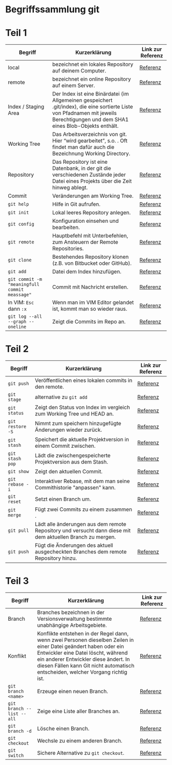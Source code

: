 # Begriffssammlung git

# Teil 1

| Begriff                                       | Kurzerklärung                                                                                                                                                                     | Link zur Referenz                                                              |
|-----------------------------------------------|-----------------------------------------------------------------------------------------------------------------------------------------------------------------------------------|--------------------------------------------------------------------------------|
| local                                         | bezeichnet ein lokales Repository auf deinem Computer.                                                                                                                            | [Referenz](https://git-scm.com/book/en/v2/Git-Basics-Getting-a-Git-Repository) |
| remote                                        | bezeichnet ein online Repository auf einem Server.                                                                                                                                | [Referenz](https://git-scm.com/book/en/v2/Git-Basics-Working-with-Remotes)     |
| Index / Staging Area                          | Der Index ist eine Binärdatei (im Allgemeinen gespeichert .git/index), die eine sortierte Liste von Pfadnamen mit jeweils Berechtigungen und dem SHA1 eines Blob-Objekts enthält. | [Referenz](http://de.gitready.com/beginner/2009/01/18/the-staging-area.html)   |
| Working Tree                                  | Das Arbeitsverzeichnis von git. Hier “wird gearbeitet”, s.o. . Oft findet man dafür auch die Bezeichnung Working Directory.                                                       | [Referenz](https://www.geeksforgeeks.org/git-working-tree/)                    |
| Repository                                    | Das Repository ist eine Datenbank, in der git die verschiedenen Zustände jeder Datei eines Projekts über die Zeit hinweg ablegt.                                                  | [Referenz](https://de.wikipedia.org/wiki/Repository)                           |
| Commit                                        | Veränderungen am Working Tree.                                                                                                                                                    | [Referenz](https://git-scm.com/docs/git-commit)                                |
| `git help`                                    | Hilfe in Git aufrufen.                                                                                                                                                            | [Referenz](https://git-scm.com/docs/git-help)                                  |
| `git init`                                    | Lokal leeres Repository anlegen.                                                                                                                                                  | [Referenz](https://git-scm.com/docs/git-init)                                  |
| `git config`                                  | Konfiguration einsehen und bearbeiten.                                                                                                                                            | [Referenz](https://git-scm.com/docs/git-config)                                |
| `git remote`                                  | Hauptbefehl mit Unterbefehlen, zum Ansteuern der Remote Repositories.                                                                                                             | [Referenz](https://git-scm.com/docs/git-remote)                                |
| `git clone`                                   | Bestehendes Repository klonen (z.B. von Bitbucket oder GitHub).                                                                                                                   | [Referenz](https://git-scm.com/docs/git-clone)                                 |
| `git add`                                     | Datei dem Index hinzufügen.                                                                                                                                                       | [Referenz](https://git-scm.com/docs/git-add)                                   |
| `git commit -m "meaningfull commit meassage"` | Commit mit Nachricht erstellen.                                                                                                                                                   | [Referenz](https://git-scm.com/docs/git-commit)                                |
| In VIM: `Esc` dann `:x`                       | Wenn man im VIM Editor gelandet ist, kommt man so wieder raus.                                                                                                                    | [Referenz](https://stackoverflow.com/a/11828573)                               |
| `git log --all --graph --oneline`             | Zeigt die Commits im Repo an.                                                                                                                                                     | [Referenz](https://git-scm.com/docs/git-log)                                   |

# Teil 2

| Begriff          | Kurzerklärung                                                                                              | Link zur Referenz                                                                                       |
|------------------|------------------------------------------------------------------------------------------------------------|---------------------------------------------------------------------------------------------------------|
| `git push`       | Veröffentlichen eines lokalen commits in den remote.                                                       | [Referenz](https://git-scm.com/docs/git-push)                                                           |
| `git stage`      | alternative zu `git add`                                                                                   | [Referenz](https://git-scm.com/docs/git-stage)                                                          |
| `git status`     | Zeigt den Status von Index im vergleich zum Working Tree und HEAD an.                                      | [Referenz](https://git-scm.com/docs/git-status)                                                         |
| `git restore -S` | Nimmt zum speichern hinzugefügte Änderungen wieder zurück.                                                 | [Referenz](https://git-scm.com/docs/git-restore)                                                        |
| `git stash`      | Speichert die aktuelle Projektversion in einem Commit zwischen.                                            | [Referenz](https://git-scm.com/docs/git-stash)                                                          |
| `git stash pop`  | Lädt die zwischengespeicherte Projektversion aus dem Stash.                                                | [Referenz](https://git-scm.com/docs/git-stash#Documentation/git-stash.txt-pop--index-q--quietltstashgt) |
| `git show`       | Zeigt den aktuellen Commit.                                                                                | [Referenz](https://git-scm.com/docs/git-show)                                                           |
| `git rebase -i`  | Interaktiver Rebase, mit dem man seine Commithistorie "anpassen" kann.                                     | [Referenz](https://git-scm.com/docs/git-rebase)                                                         |
| `git reset`      | Setzt einen Branch um.                                                                                     | [Referenz](https://git-scm.com/docs/git-reset)                                                          |
| `git merge`      | Fügt zwei Commits zu einem zusammen .                                                                      | [Referenz](https://git-scm.com/docs/git-merge)                                                          |
| `git pull`       | Lädt alle änderungen aus dem remote Repository und versucht dann diese mit dem aktuellen Branch zu mergen. | [Referenz](https://git-scm.com/docs/git-pull)                                                           |
| `git push`       | Fügt die Änderungen des aktuell ausgecheckten Branches dem remote Repository hinzu.                        | [Referenz](https://git-scm.com/docs/git-push)                                                           |

# Teil 3

| Begriff                   | Kurzerklärung                                                                                                                                                                                                                                                                      | Link zur Referenz                                                                     |
|---------------------------|------------------------------------------------------------------------------------------------------------------------------------------------------------------------------------------------------------------------------------------------------------------------------------|---------------------------------------------------------------------------------------|
| Branch                    | Branches bezeichnen in der Versionsverwaltung bestimmte unabhängige Arbeitsgebiete.                                                                                                                                                                                                | [Referenz](https://git-scm.com/docs/git-branch)                                       |
| Konflikt                  | Konflikte entstehen in der Regel dann, wenn zwei Personen dieselben Zeilen in einer Datei geändert haben oder ein Entwickler eine Datei löscht, während ein anderer Entwickler diese ändert. In diesen Fällen kann Git nicht automatisch entscheiden, welcher Vorgang richtig ist. | [Referenz](https://www.atlassian.com/de/git/tutorials/using-branches/merge-conflicts) |
| `git branch <name>`       | Erzeuge einen neuen Branch.                                                                                                                                                                                                                                                        | [Referenz](https://git-scm.com/docs/git-branch)                                       |
| `git branch --list --all` | Zeige eine Liste aller Branches an.                                                                                                                                                                                                                                                | [Referenz](https://git-scm.com/docs/git-branch)                                       |
| `git branch -d`           | Lösche einen Branch.                                                                                                                                                                                                                                                               | [Referenz](https://git-scm.com/docs/git-branch)                                       |
| `git checkout`            | Wechsle zu einem anderen Branch.                                                                                                                                                                                                                                                   | [Referenz](https://git-scm.com/docs/git-checkout)                                     |
| `git switch`              | Sichere Alternative zu `git checkout`.                                                                                                                                                                                                                                             | [Referenz](https://git-scm.com/docs/git-switch)                                       |

